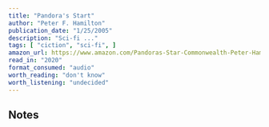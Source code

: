 ```yaml
---
title: "Pandora's Start"
author: "Peter F. Hamilton"
publication_date: "1/25/2005"
description: "Sci-fi ..."
tags: [ "ciction", "sci-fi", ]
amazon_url: https://www.amazon.com/Pandoras-Star-Commonwealth-Peter-Hamilton/dp/0345479211
read_in: "2020"
format_consumed: "audio"
worth_reading: "don't know"
worth_listening: "undecided" 
---
```


## Notes